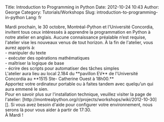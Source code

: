 Title: Introduction to Programming in Python
Date: 2012-10-24 10:43
Author: George
Category: Tutorials/Workshops
Slug: introduction-to-programming-in-python
Lang: fr

<div id="magicdomid25">
Mardi prochain, le 30 octobre, Montréal-Python et l'Université
Concordia, invitent tous ceux intéressés à apprendre la programmation en
Python à notre atelier en anglais. Aucune connaissance préalable n’est
requise, l'atelier vise les nouveaux venus de tout horizon. À la fin de
l'atelier, vous aurez appris à:

</div>
<div id="magicdomid27">
- manipuler du texte

</div>
<div id="magicdomid28">
- exécuter des opérations mathématiques

</div>
<div id="magicdomid29">
- maîtriser la logique de base

</div>
<div id="magicdomid30">
- écrire des scripts pour automatiser des tâches simples

</div>
<div id="magicdomid32">
</div>
<div>
L'atelier aura lieu au local 2.184 du **pavillon EV** de l'Université
Concordia au **1515 Ste- Catherine Ouest à 18h00.**

</div>
<div>
</div>
<div id="magicdomid34">
Apportez votre ordinateur portable ou à faites tandem avec quelqu’un qui
aura emmené le sien.

</div>
<div id="magicdomid36">
</div>
<div>
Pour en savoir plus sur l'installation technique, veuillez visiter la
page de l'atelier:
[http://montrealpython.org/r/projects/workshops/wiki/2012-10-30][]. Si
vous avez besoin d'aide pour configurer votre environnement, nous serons
là pour vous aider à partir de 17:30.

</div>
<div id="magicdomid38">
</div>
<div>
À Mardi !

</div>
<!--:-->

</p>

  [http://montrealpython.org/r/projects/workshops/wiki/2012-10-30]: http://montrealpython.org/r/projects/workshops/wiki/2012-10-30
